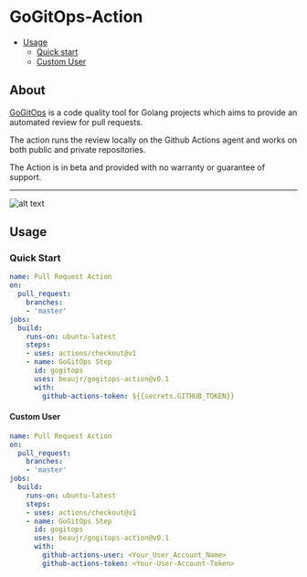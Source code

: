 # GoGitOps-Action
* [Usage](#usage)
  * [Quick start](#quick-start)
  * [Custom User](#custom-user)
## About
[GoGitOps](https://gogitops.cf) is a code quality tool for Golang projects which aims to provide an automated review for pull requests. 

The action runs the review locally on the Github Actions agent and works on both public and private repositories.

The Action is in beta and provided with no warranty or guarantee of support.

---
 ![alt text][review] 

[review]:https://gogitops.cf/images/ineffassign.png "Pull Request Review"

## Usage
### Quick Start
```yaml
name: Pull Request Action 
on:  
  pull_request:  
    branches:  
    - 'master'  
jobs:  
  build:  
    runs-on: ubuntu-latest  
    steps:  
    - uses: actions/checkout@v1
	- name: GoGitOps Step  
	  id: gogitops  
	  uses: beaujr/gogitops-action@v0.1  
	  with:  
	    github-actions-token: ${{secrets.GITHUB_TOKEN}}
```

#### Custom User
```yaml
name: Pull Request Action 
on:  
  pull_request:  
    branches:  
    - 'master'  
jobs:  
  build:  
    runs-on: ubuntu-latest  
    steps:  
    - uses: actions/checkout@v1
	- name: GoGitOps Step  
	  id: gogitops  
	  uses: beaujr/gogitops-action@v0.1  
	  with:  
	    github-actions-user: <Your_User_Account_Name>
	    github-actions-token: <Your-User-Account-Token>
```
